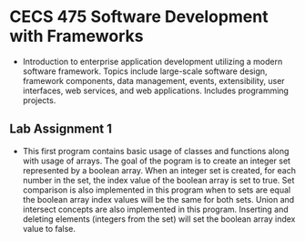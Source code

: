 # CECS 475 Software Development with Frameworks
* Introduction to enterprise application development utilizing a modern software framework. Topics include large-scale software design, framework components, data management, events, extensibility, user interfaces, web services, and web applications. Includes programming projects.

## Lab Assignment 1
* This first program contains basic usage of classes and functions along with usage of arrays. The goal of the pogram is to create an integer set represented by a boolean array. When an integer set is created, for each number in the set, the index value of the boolean array is set to true. Set comparison is also implemented in this program when to sets are equal the boolean array index values will be the same for both sets. Union and intersect concepts are also implemented in this program. Inserting and deleting elements (integers from the set) will set the boolean array index value to false. 
